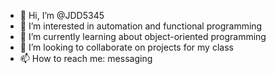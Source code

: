 - 👋 Hi, I’m @JDD5345
- 👀 I’m interested in automation and functional programming
- 🌱 I’m currently learning about object-oriented programming
- 💞️ I’m looking to collaborate on projects for my class
- 📫 How to reach me: messaging

<!---
JDD5345/JDD5345 is a ✨ special ✨ repository because its `README.md` (this file) appears on your GitHub profile.
You can click the Preview link to take a look at your changes.
--->
